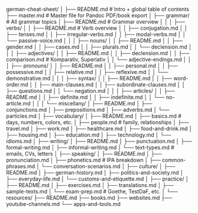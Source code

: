 german-cheat-sheet/
│
├── README.md                   # Intro + global table of contents
├── master.md                   # Master file for Pandoc PDF/book export
│
├── grammar/                     # All grammar topics
│   ├── README.md                # Grammar overview
│   │
│   ├── verbs/
│   │   ├── README.md            # Verb overview
│   │   ├── conjugation.md
│   │   ├── tenses.md
│   │   ├── irregular-verbs.md
│   │   ├── modal-verbs.md
│   │   └── passive-voice.md
│   │
│   ├── nouns/
│   │   ├── README.md
│   │   ├── gender.md
│   │   ├── cases.md
│   │   ├── plurals.md
│   │   └── declension.md
│   │
│   ├── adjectives/
│   │   ├── README.md
│   │   ├── declension.md
│   │   ├── comparison.md        # Komparativ, Superlativ
│   │   └── adjective-endings.md
│   │
│   ├── pronouns/
│   │   ├── README.md
│   │   ├── personal.md
│   │   ├── possessive.md
│   │   ├── relative.md
│   │   ├── reflexive.md
│   │   └── demonstrative.md
│   │
│   ├── syntax/
│   │   ├── README.md
│   │   ├── word-order.md
│   │   ├── main-clauses.md
│   │   ├── subordinate-clauses.md
│   │   ├── questions.md
│   │   └── negation.md
│   │
│   ├── articles/
│   │   ├── README.md
│   │   ├── definite.md
│   │   ├── indefinite.md
│   │   └── no-article.md
│   │
│   └── miscellany/
│       ├── README.md
│       ├── conjunctions.md
│       ├── prepositions.md
│       ├── adverbs.md
│       └── particles.md
│
├── vocabulary/
│   ├── README.md
│   ├── basics.md                # days, numbers, colors, etc.
│   ├── people.md                # family, relationships
│   ├── travel.md
│   ├── work.md
│   ├── healthcare.md
│   ├── food-and-drink.md
│   ├── housing.md
│   ├── education.md
│   ├── technology.md
│   └── idioms.md
│
├── writing/
│   ├── README.md
│   ├── punctuation.md
│   ├── formal-writing.md
│   ├── informal-writing.md
│   └── text-types.md            # emails, CVs, letters
│
├── speaking/
│   ├── README.md
│   ├── pronunciation.md
│   ├── phonetics.md             # IPA breakdown
│   ├── common-phrases.md
│   └── conversation-scenarios.md
│
├── culture/
│   ├── README.md
│   ├── german-history.md
│   ├── politics-and-society.md
│   ├── everyday-life.md
│   └── customs-and-etiquette.md
│
├── practice/
│   ├── README.md
│   ├── exercises.md
│   ├── translations.md
│   ├── sample-texts.md
│   └── exam-prep.md             # Goethe, TestDaF, etc.
│
└── resources/
    ├── README.md
    ├── books.md
    ├── websites.md
    ├── youtube-channels.md
    └── apps-and-tools.md
